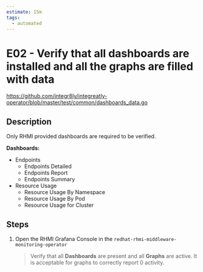 ```yaml
---
estimate: 15m
tags:
  - automated
---
```


# E02 - Verify that all dashboards are installed and all the graphs are filled with data

<https://github.com/integr8ly/integreatly-operator/blob/master/test/common/dashboards_data.go>

## Description

Only RHMI provided dashboards are required to be verified.

**Dashboards:**

- Endpoints
  - Endpoints Detailed
  - Endpoints Report
  - Endpoints Summary
- Resource Usage
  - Resource Usage By Namespace
  - Resource Usage By Pod
  - Resource Usage for Cluster

## Steps

1. Open the RHMI Grafana Console in the `redhat-rhmi-middleware-monitoring-operator`
   > Verify that all **Dashboards** are present and all **Graphs** are active. It is acceptable for graphs to correctly report 0 activity.

